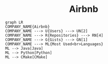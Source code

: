 <h1 align="center">Airbnb</h1>

```mermaid
graph LR
COMPANY_NAME{Airbnb}
COMPANY_NAME ---> U{Users} ---> UN[2]
COMPANY_NAME ---> R{Repositories} ---> RN[4]
COMPANY_NAME ---> G{Gists} ---> GN[1]
COMPANY_NAME ---> ML{Most Used<br>Languages}
ML --> Java[Java]
ML --> Python[Python]
ML --> CMake[CMake]
```
